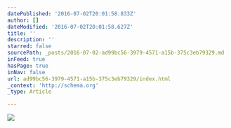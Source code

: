 ```yaml
---
datePublished: '2016-07-02T20:01:58.833Z'
author: []
dateModified: '2016-07-02T20:01:58.627Z'
title: ''
description: ''
starred: false
sourcePath: _posts/2016-07-02-ad99bc56-3979-4571-a15b-375c3eb79329.md
inFeed: true
hasPage: true
inNav: false
url: ad99bc56-3979-4571-a15b-375c3eb79329/index.html
_context: 'http://schema.org'
_type: Article

---
```

![](https://imgflo.herokuapp.com/graph/vahj1ThiexotieMo/66104d5462bc84029c7f53724ef784e1/croprotate.jpg?cropheight=3457&cropwidth=5184&degrees=0&input=https%3A%2F%2Fthe-grid-user-content.s3-us-west-2.amazonaws.com%2Ff0de72cb-e3ee-418f-9c83-1855dedf1414.jpg&x=0&y=0)